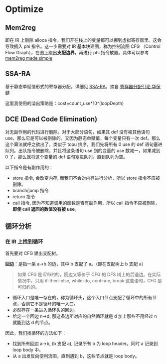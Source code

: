 # Optimize

## Mem2reg

即在 IR 上删除 alloca 指令，我们开在栈上的变量都可以挪到虚拟寄存器里。这会导致插入 phi 指令。这一步需要对 IR 基本块建图，称为控制流图 CFG （Control Flow Graph），在图上跑出**支配边界**，再进行 phi 指令放置。具体可以参考 [mem2reg made simple](https://longfangsong.github.io/en/mem2reg-made-simple/)

## SSA-RA 

基于静态单赋值形式的寄存器分配。详细见 [SSA-RA](https://pan.baidu.com/s/1l_7Wlei52Dlg4Im_iukjiQ?pwd=skyb)，摘自 [寄存器分配引论 华保健](https://books.google.com.hk/books/about/%E5%AF%84%E5%AD%98%E5%99%A8%E5%88%86%E9%85%8D%E5%BC%95%E8%AE%BA.html?id=bPdOzwEACAAJ&redir_esc=y)

这里我使用的溢出策略是：cost=count_use*10^(loopDepth)


## DCE (Dead Code Elimination)

对无副作用的代码进行删除。对于大部分语句，如果其 def 没有被其他语句 use，那么它是可以被删除的。又因为静态单赋值，每个变量只有一次 def。那么这个算法就呼之欲出了，类似于 topu 排序，我们先将所有 0 use 的 def 语句塞进队列。出队指令被删除，并且将这条语句 use 到的变量的 use 数减一，如果减到 0 了，那么就将这个变量的 def 语句塞进队列。直到队列为空。

以下指令是有副作用的：

- store 指令, 会改变内存, 而我们不会对内存进行分析，所以 store 指令不应被删除。
- branch/jump 指令
- return 指令
- call 指令, 因为不知道调用的函数是否有副作用，所以 call 指令不应被删除，**即使 call 返回的数值没有被 use**。

## 循环分析

### 在 IR 上找到循环

首先要对 CFG 建出支配树。

**回边**：是指一条 a->b 的边，其中 b 支配了 a。（即在支配树上 b 支配 a）

> 如果 CFG 是*可归约*的，回边又等价于 CFG 的 DFS 树上的后退边。在实际情况中，只用 if-then-else, while-do, continue, break 这些语句，CFG 是可归约的。

- 循环入口是唯一存在的，称为循环头，这个入口节点支配了循环中的所有节点，否则它不是循环的唯一入口。
- 必然存在一条进入循环头的回边。
- 给定一个回边 n->d, 那这条边所对应的自然循环就是 d 加上那些不用经过 n 就能到达 d 的节点。

因此，我们找循环的方法如下：
- 找到所有回边 a->b, (b 支配 a), 记录所有 b 为 loop header。同时 a 记录到 loop body 中。
- 从 a 出发反向便利流图，直到遇到 b，这些节点就是 loop body。